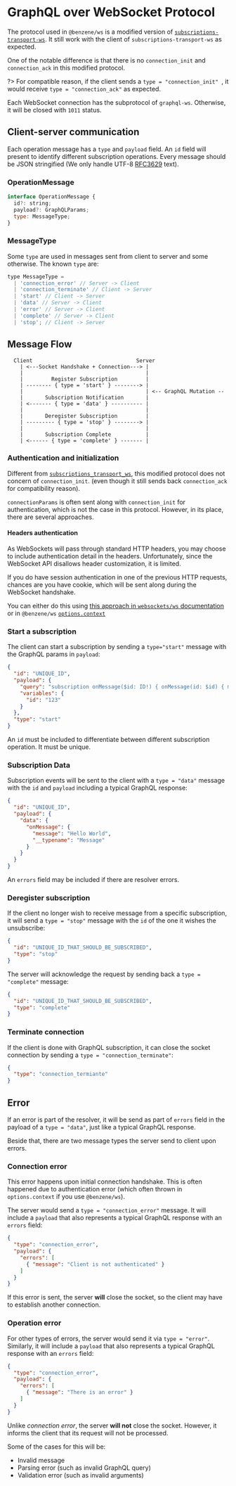 # GraphQL over WebSocket Protocol

The protocol used in `@benzene/ws` is a modified version of [`subscriptions-transport-ws`](https://github.com/apollographql/subscriptions-transport-ws). It still work with the client of `subscriptions-transport-ws` as expected.

One of the notable difference is that there is no `connection_init` and `connection_ack` in this modified protocol.

?> For compatible reason, if the client sends a `type = "connection_init" `, it would receive `type = "connection_ack"` as expected.

Each WebSocket connection has the subprotocol of `graphql-ws`. Otherwise, it will be closed with `1011` status.

## Client-server communication

Each operation message has a `type` and `payload` field. An `id` field will present to identify different subscription operations. Every message should be JSON stringified (We only handle UTF-8 [RFC3629](https://tools.ietf.org/html/rfc3629) text).

### OperationMessage

```js
interface OperationMessage {
  id?: string;
  payload?: GraphQLParams;
  type: MessageType;
}
```

### MessageType

Some `type` are used in messages sent from client to server and some otherwise. The known `type` are:

```js
type MessageType =
  | 'connection_error' // Server -> Client
  | 'connection_terminate' // Client -> Server
  | 'start' // Client -> Server
  | 'data' // Server -> Client
  | 'error' // Server -> Client
  | 'complete' // Server -> Client
  | 'stop'; // Client -> Server
```

## Message Flow

```
  Client                                 Server  
    | <---Socket Handshake + Connection---> |
    |                                       |
    |         Register Subscription         |
    | -------- { type = 'start' } --------> |
    |                                       | <-- GraphQL Mutation --
    |       Subscription Notification       |
    | <------- { type = 'data' } ---------- |
    |                                       | 
    |       Deregister Subscription         |
    | --------- { type = 'stop' } --------> |
    |                                       |    
    |       Subscription Complete           |
    | <------ { type = 'complete' } ------- |
```

### Authentication and initialization

Different from [`subscriptions_transport_ws`](https://github.com/apollographql/subscriptions-transport-ws/blob/master/PROTOCOL.md), this modified protocol does not concern of `connection_init`. (even though it still sends back `connection_ack` for compatibility reason).

`connectionParams` is often sent along with `connection_init` for authentication, which is not the case in this protocol. However, in its place, there are several approaches.

#### Headers authentication

As WebSockets will pass through standard HTTP headers, you may choose to include authentication detail in the headers. Unfortunately, since the WebSocket API disallows header customization, it is limited.

If you do have session authentication in one of the previous HTTP requests, chances are you have cookie, which will be sent along during the WebSocket handshake.

You can either do this using [this approach in `websockets/ws` documentation](https://github.com/websockets/ws#client-authentication) or in `@benzene/ws` [`options.context`](/ws/?id=context)

### Start a subscription

The client can start a subscription by sending a `type="start"` message with the GraphQL params in `payload`:

```json
{
  "id": "UNIQUE_ID",
  "payload": {
    "query": "subscription onMessage($id: ID!) { onMessage(id: $id) { message } }",
    "variables": {
      "id": "123"
    }
  },
  "type": "start"
}
```

An `id` must be included to differentiate between different subscription operation. It must be unique.

### Subscription Data

Subscription events will be sent to the client with a `type = "data"` message with the `id` and `payload` including a typical GraphQL response:

```json
{
  "id": "UNIQUE_ID",
  "payload": {
    "data": {
      "onMessage": {
        "message": "Hello World",
        "__typename": "Message"
      }
    }
  }
}
```

An `errors` field may be included if there are resolver errors.

### Deregister subscription

If the client no longer wish to receive message from a specific subscription, it will send a `type = "stop"` message with the `id` of the one it wishes the unsubscribe:

```json
{
  "id": "UNIQUE_ID_THAT_SHOULD_BE_SUBSCRIBED",
  "type": "stop"
}
```

The server will acknowledge the request by sending back a `type = "complete"` message:

```json
{
  "id": "UNIQUE_ID_THAT_SHOULD_BE_SUBSCRIBED",
  "type": "complete"
}
```

### Terminate connection

If the client is done with GraphQL subscription, it can close the socket connection by sending a `type = "connection_terminate"`:

```json
{
  "type": "connection_termiante"
}
```

## Error

If an error is part of the resolver, it will be send as part of `errors` field in the payload of a `type = "data"`, just like a typical GraphQL response.

Beside that, there are two message types the server send to client upon errors.

### Connection error

This error happens upon initial connection handshake. This is often happened due to authentication error (which often thrown in `options.context` if you use `@benzene/ws`).

The server would send a `type = "connection_error"` message. It will include a `payload` that also represents a typical GraphQL response with an `errors` field:

```json
{
  "type": "connection_error",
  "payload": {
    "errors": [
      { "message": "Client is not authenticated" }
    ]
  }
}
```

If this error is sent, the server **will** close the socket, so the client may have to establish another connection.

### Operation error

For other types of errors, the server would send it via `type = "error"`. Similarly, it will include a `payload` that also represents a typical GraphQL response with an `errors` field:

```json
{
  "type": "connection_error",
  "payload": {
    "errors": [
      { "message": "There is an error" }
    ]
  }
}
```

Unlike *connection error*, the server **will not** close the socket. However, it informs the client that its request will not be processed.

Some of the cases for this will be:

- Invalid message
- Parsing error (such as invalid GraphQL query)
- Validation error (such as invalid arguments)


